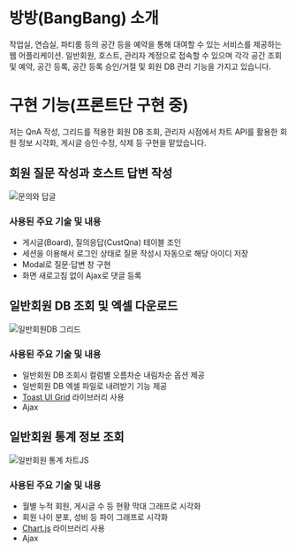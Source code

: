 # 방방(BangBang) 소개
작업실, 연습실, 파티룸 등의 공간 등을 예약을 통해 대여할 수 있는 서비스를 제공하는 웹 어플리케이션. 일반회원, 호스트, 관리자 계정으로 접속할 수 있으며 각각 공간 조회 및 예약, 공간 등록, 공간 등록 승인/거절 및 회원 DB 관리 기능을 가지고 있습니다.
# 구현 기능(프론트단 구현 중)
저는 QnA 작성, 그리드를 적용한 회원 DB 조회, 관리자 시점에서 차트 API를 활용한 회원 정보 시각화, 게시글 승인·수정, 삭제 등 구현을 맡았습니다.
## 회원 질문 작성과 호스트 답변 작성
![문의와 답글](https://user-images.githubusercontent.com/77215614/134182265-f4d8d439-6863-4fb8-b326-50828534dd67.gif)
### 사용된 주요 기술 및 내용
- 게시글(Board), 질의응답(CustQna) 테이블 조인
- 세션을 이용해서 로그인 상태로 질문 작성시 자동으로 해당 아이디 저장
- Modal로 질문·답변 창 구현
- 화면 새로고침 없이 Ajax로 댓글 등록
## 일반회원 DB 조회 및 엑셀 다운로드
![일반회원DB 그리드](https://user-images.githubusercontent.com/77215614/134183052-8275768e-83ac-4fca-bef0-9a6714cd425a.gif)
### 사용된 주요 기술 및 내용
- 일반회원 DB 조회시 컬럼별 오름차순 내림차순 옵션 제공
- 일반회원 DB 엑셀 파일로 내려받기 기능 제공
- [Toast UI Grid](https://ui.toast.com/tui-grid) 라이브러리 사용
- Ajax
## 일반회원 통계 정보 조회
![일반회원 통계 차트JS](https://user-images.githubusercontent.com/77215614/134183212-5d5445fa-f688-4227-9e78-feb01f07b1e8.gif)
### 사용된 주요 기술 및 내용
- 월별 누적 회원, 게시글 수 등 현황 막대 그래프로 시각화
- 회원 나이 분포, 성비 등 파이 그래프로 시각화
- [Chart.js](https://www.chartjs.org/) 라이브러리 사용
- Ajax
